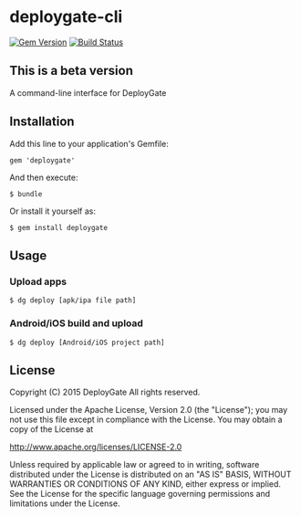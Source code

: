 # deploygate-cli
[![Gem Version](https://badge.fury.io/rb/deploygate.svg)](https://badge.fury.io/rb/deploygate)
[![Build Status](https://travis-ci.org/DeployGate/deploygate-cli.svg?branch=master)](https://travis-ci.org/DeployGate/deploygate-cli)

## This is a beta version

A command-line interface for DeployGate

## Installation

Add this line to your application's Gemfile:

```
gem 'deploygate'
```

And then execute:

```
$ bundle
```

Or install it yourself as:

```
$ gem install deploygate
```

## Usage

### Upload apps

```
$ dg deploy [apk/ipa file path]
```

### Android/iOS build and upload

```
$ dg deploy [Android/iOS project path]
```

## License

Copyright (C) 2015 DeployGate All rights reserved.

Licensed under the Apache License, Version 2.0 (the "License"); you may not use this file except in compliance with the License. You may obtain a copy of the License at

http://www.apache.org/licenses/LICENSE-2.0

Unless required by applicable law or agreed to in writing, software distributed under the License is distributed on an "AS IS" BASIS, WITHOUT WARRANTIES OR CONDITIONS OF ANY KIND, either express or implied. See the License for the specific language governing permissions and limitations under the License.

